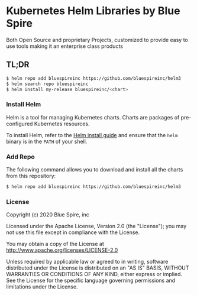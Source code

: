 # Kubernetes Helm Libraries by Blue Spire
Both Open Source and proprietary Projects, customized to provide easy to use tools making it an enterprise class products

## TL;DR

```bash
$ helm repo add bluespireinc https://github.com/bluespireinc/helm3
$ helm search repo bluespireinc
$ helm install my-release bluespireinc/<chart>
```
### Install Helm

Helm is a tool for managing Kubernetes charts. Charts are packages of pre-configured Kubernetes resources.

To install Helm, refer to the [Helm install guide](https://github.com/helm/helm#install) and ensure that the `helm` binary is in the `PATH` of your shell.

### Add Repo

The following command allows you to download and install all the charts from this repository:

```bash
$ helm repo add bluespireinc https://github.com/bluespireinc/helm3
```

### License

Copyright (c) 2020 Blue Spire, inc

Licensed under the Apache License, Version 2.0 (the "License"); you may not use this file except in compliance with the License.

You may obtain a copy of the License at http://www.apache.org/licenses/LICENSE-2.0

Unless required by applicable law or agreed to in writing, software distributed under the License is distributed on an "AS IS" BASIS, WITHOUT WARRANTIES OR CONDITIONS OF ANY KIND, either express or implied. See the License for the specific language governing permissions and limitations under the License.
